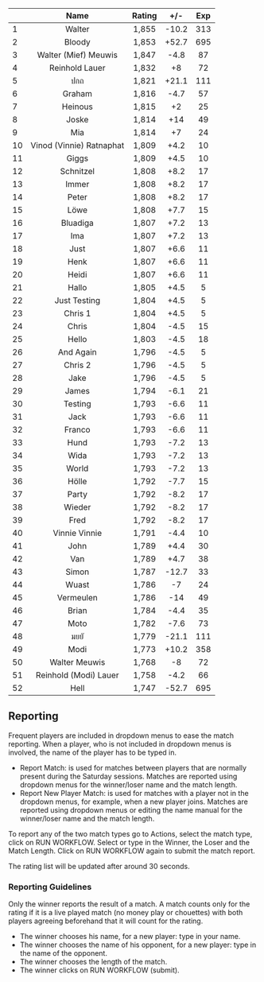 | |Name|Rating|+/-|Exp|
|-|:--:|:----:|:-:|:-:|
|1|Walter|1,855|-10.2|313|
|2|Bloody|1,853|+52.7|695|
|3|Walter (Mief) Meuwis|1,847|-4.8|87|
|4|Reinhold Lauer|1,832|+8|72|
|5|ปกถ|1,821|+21.1|111|
|6|Graham|1,816|-4.7|57|
|7|Heinous|1,815|+2|25|
|8|Joske|1,814|+14|49|
|9|Mia|1,814|+7|24|
|10|Vinod (Vinnie) Ratnaphat|1,809|+4.2|10|
|11|Giggs|1,809|+4.5|10|
|12|Schnitzel|1,808|+8.2|17|
|13|Immer|1,808|+8.2|17|
|14|Peter|1,808|+8.2|17|
|15|Löwe|1,808|+7.7|15|
|16|Bluadiga|1,807|+7.2|13|
|17|Ima|1,807|+7.2|13|
|18|Just|1,807|+6.6|11|
|19|Henk|1,807|+6.6|11|
|20|Heidi|1,807|+6.6|11|
|21|Hallo|1,805|+4.5|5|
|22|Just Testing|1,804|+4.5|5|
|23|Chris 1|1,804|+4.5|5|
|24|Chris|1,804|-4.5|15|
|25|Hello|1,803|-4.5|18|
|26|And Again|1,796|-4.5|5|
|27|Chris 2|1,796|-4.5|5|
|28|Jake|1,796|-4.5|5|
|29|James|1,794|-6.1|21|
|30|Testing|1,793|-6.6|11|
|31|Jack|1,793|-6.6|11|
|32|Franco|1,793|-6.6|11|
|33|Hund|1,793|-7.2|13|
|34|Wida|1,793|-7.2|13|
|35|World|1,793|-7.2|13|
|36|Hölle|1,792|-7.7|15|
|37|Party|1,792|-8.2|17|
|38|Wieder|1,792|-8.2|17|
|39|Fred|1,792|-8.2|17|
|40|Vinnie Vinnie|1,791|-4.4|10|
|41|John|1,789|+4.4|30|
|42|Van|1,789|+4.7|38|
|43|Simon|1,787|-12.7|33|
|44|Wuast|1,786|-7|24|
|45|Vermeulen|1,786|-14|49|
|46|Brian|1,784|-4.4|35|
|47|Moto|1,782|-7.6|73|
|48|มยยั|1,779|-21.1|111|
|49|Modi|1,773|+10.2|358|
|50|Walter Meuwis|1,768|-8|72|
|51|Reinhold (Modi) Lauer|1,758|-4.2|66|
|52|Hell|1,747|-52.7|695|

 

## Reporting

Frequent players are included in dropdown menus to ease the match reporting.
When a player, who is not included in dropdown menus is involved, the name of the player has to be typed in.

- Report Match:  is used for matches between players that are normally present during the Saturday sessions.
Matches are reported using dropdown menus for the winner/loser name and the match length.
- Report New Player Match:  is used for matches with a player not in the dropdown menus, for example, when a new player joins.
Matches are reported using dropdown menus or editing the name manual for the winner/loser name and the match length.

To report any of the two match types go to Actions, select the match type, click on RUN WORKFLOW.
Select or type in the Winner, the Loser and the Match Length.
Click on RUN WORKFLOW again to submit the match report.

The rating list will be updated after around 30 seconds.

### Reporting Guidelines

Only the winner reports the result of a match.
A match counts only for the rating if it is a live played match (no money play or chouettes)
with both players agreeing beforehand that it will count for the rating.

- The winner chooses his name, for a new player: type in your name.
- The winner chooses the name of his opponent, for a new player: type in the name of the opponent.
- The winner chooses the length of the match.
- The winner clicks on RUN WORKFLOW (submit).
